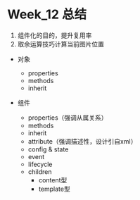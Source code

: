 # Week_12 总结

1. 组件化的目的，提升复用率
2. 取余运算技巧计算当前图片位置

- 对象
    - properties
    - methods
    - inherit

- 组件 
    - properties（强调从属关系）
    - methods
    - inherit
    - attribute（强调描述性，设计引自xml）
    - config & state
    - event
    - lifecycle
    - children
        - content型
        - template型